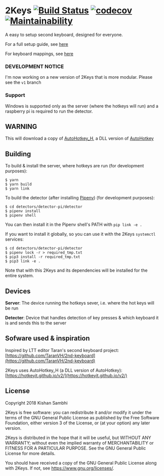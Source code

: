 # 2Keys [![Build Status](https://travis-ci.com/Gum-Joe/2Keys.svg?branch=v1)](https://travis-ci.com/Gum-Joe/2Keys) [![codecov](https://codecov.io/gh/Gum-Joe/2Keys/branch/v1/graph/badge.svg)](https://codecov.io/gh/Gum-Joe/2Keys) [![Maintainability](https://api.codeclimate.com/v1/badges/5ac4148c6d32ed9fbbab/maintainability)](https://codeclimate.com/github/Gum-Joe/2Keys/maintainability)


A easy to setup second keyboard, designed for everyone.

For a full setup guide, see [here](https://github.com/Gum-Joe/2Keys/blob/v1/docs/SETUP.md)

For keyboard mappings, see [here](https://github.com/Gum-Joe/2Keys/blob/v1/docs/MAPPINGS.md)

### DEVELOPMENT NOTICE
I'm now working on a new version of 2Keys that is more modular.
Please see the `v1` branch

### Support
Windows is supported only as the server (where the hotkeys will run) and a raspberry pi is required to run the detector.

## WARNING
This will download a copy of [AutoHotkey_H](https://hotkeyit.github.io/v2/), a DLL version of [AutoHotkey](http://autohotkey.com/)

## Building
To build & install the server, where hotkeys are run (for development purposes):
```
$ yarn
$ yarn build
$ yarn link
```

To build the detector (after installing [Pipenv](https://github.com/pypa/pipenv)) (for development purposes):
```
$ cd detectors/detector-pi/detector
$ pipenv install
$ pipenv shell
```
You can then install it in the Pipenv shell's PATH with `pip link -e .`

If you want to install it globally, so you can use it with the 2Keys `systemctl` services:
```
$ cd detectors/detector-pi/detector
$ pipenv lock -r > required_tmp.txt
$ pip3 install -r required_tmp.txt
$ pip3 link -e .
```
Note that with this 2Keys and its dependencies will be installed for the entire system.

## Devices
**Server**: The device running the hotkeys sever, i.e. where the hot keys will be run

**Detecter**: Device that handles detection of key presses & which keyboard it is and sends this to the server


## Sofware used & inspiration
Inspired by LTT editor Taran's second keyboard project: [https://github.com/TaranVH/2nd-keyboard](https://github.com/TaranVH/2nd-keyboard)

2Keys uses AutoHotkey_H (a DLL version of AutoHotkey): [https://hotkeyit.github.io/v2/](https://hotkeyit.github.io/v2/)

## License
Copyright 2018 Kishan Sambhi

2Keys is free software: you can redistribute it and/or modify
it under the terms of the GNU General Public License as published by
the Free Software Foundation, either version 3 of the License, or
(at your option) any later version.

2Keys is distributed in the hope that it will be useful,
but WITHOUT ANY WARRANTY; without even the implied warranty of
MERCHANTABILITY or FITNESS FOR A PARTICULAR PURPOSE.  See the
GNU General Public License for more details.

You should have received a copy of the GNU General Public License
along with 2Keys.  If not, see <https://www.gnu.org/licenses/>.